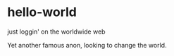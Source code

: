 # hello-world
just loggin' on the worldwide web

Yet another famous anon, looking to change the world.
